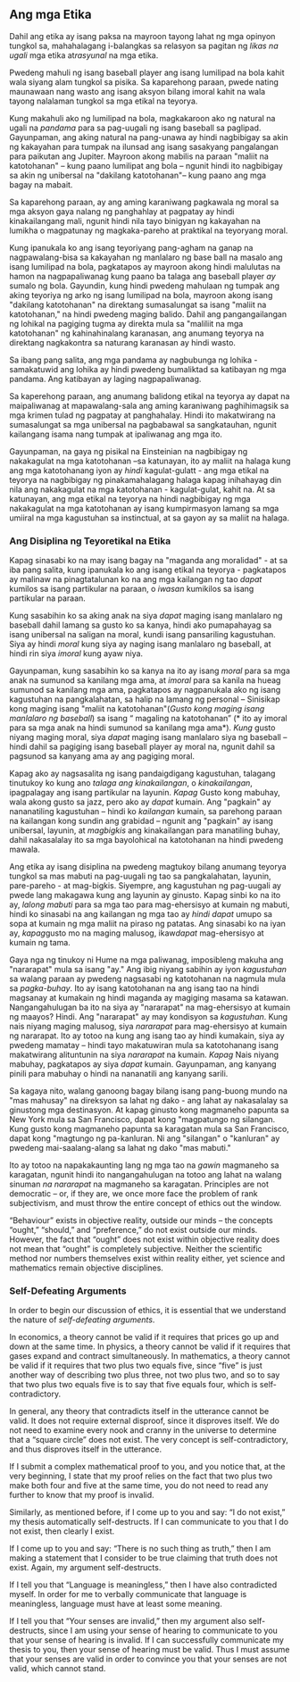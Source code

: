 ## Ang mga Etika

Dahil ang etika ay isang paksa na mayroon tayong lahat ng mga opinyon tungkol sa, mahahalagang i-balangkas sa relasyon sa pagitan ng *likas na ugali* mga etika at*rasyunal* na mga etika.

Pwedeng mahuli ng isang baseball player ang isang lumilipad na bola kahit wala siyang alam tungkol sa pisika. Sa kaparehong paraan, pwede nating maunawaan nang wasto ang isang aksyon bilang imoral kahit na wala tayong nalalaman tungkol sa mga etikal na teyorya.

Kung makahuli ako ng lumilipad na bola, magkakaroon ako ng natural na ugali na *pandama* para sa pag-uugali ng isang baseball sa paglipad. Gayunpaman, ang aking natural na pang-unawa ay hindi nagbibigay sa akin ng kakayahan para tumpak na ilunsad ang isang sasakyang pangalangan para paikutan ang Jupiter. Mayroon akong mabilis na paraan "maliit na katotohanan" – kung paano lumilipat ang bola – ngunit hindi ito nagbibigay sa akin ng unibersal na "dakilang katotohanan"– kung paano ang mga bagay na mabait.

Sa kaparehong paraan, ay ang aming karaniwang pagkawala ng moral sa mga aksyon gaya nalang ng panghahlay at pagpatay ay hindi kinakailangang mali, ngunit hindi nila tayo binigyan ng kakayahan na lumikha o magpatunay ng magkaka-pareho at praktikal na teyoryang moral.

Kung ipanukala ko ang isang teyoriyang pang-agham na ganap na nagpawalang-bisa sa kakayahan ng manlalaro ng base ball na masalo ang isang lumilipad na bola, pagkatapos ay mayroon akong hindi malulutas na hamon na nagpapaliwanag kung paano ba talaga ang baseball player *ay* sumalo ng bola. Gayundin, kung hindi pwedeng mahulaan ng tumpak ang aking teyoriya ng arko ng isang lumilipad na bola, mayroon akong isang "dakilang katotohanan" na direktang sumasalungat sa isang "maliit na katotohanan," na hindi pwedeng maging balido. Dahil ang pangangailangan ng lohikal na pagiging tugma ay direkta mula sa "maliliit na mga katotohanan" ng kahinahinalang karanasan, ang anumang teyorya na direktang nagkakontra sa naturang karanasan ay hindi wasto.

Sa ibang pang salita, ang mga pandama ay nagbubunga ng lohika - samakatuwid ang lohika ay hindi pwedeng bumaliktad sa katibayan ng mga pandama. Ang katibayan ay laging nagpapaliwanag.

Sa kaperehong paraan, ang anumang balidong etikal na teyorya ay dapat na maipaliwanag at mapawalang-sala ang aming karaniwang paghihimagsik sa mga krimen tulad ng pagpatay at panghahalay. Hindi ito makatwirang na sumasalungat sa mga unibersal na pagbabawal sa sangkatauhan, ngunit kailangang isama nang tumpak at ipaliwanag ang mga ito.

Gayunpaman, na gaya ng pisikal na Einsteinian na nagbibigay ng nakakagulat na mga katotohanan –sa katunayan, ito ay maliit na halaga kung ang mga katotohanang iyon ay *hindi* kagulat-gulatt - ang mga etikal na teyorya na nagbibigay ng pinakamahalagang halaga kapag inihahayag din nila ang nakakagulat na mga katotohanan - kagulat-gulat, kahit na. At sa katunayan, ang mga etikal na teyorya na hindi nagbibigay ng mga nakakagulat na mga katotohanan ay isang kumpirmasyon lamang sa mga umiiral na mga kagustuhan sa instinctual, at sa gayon ay sa maliit na halaga.

### Ang Disiplina ng Teyoretikal na Etika

Kapag sinasabi ko na may isang bagay na "maganda ang moralidad" - at sa iba pang salita, kung ipanukala ko ang isang etikal na teyorya - pagkatapos ay malinaw na pinagtatalunan ko na ang mga kailangan ng tao *dapat* kumilos sa isang partikular na paraan, o *iwasan* kumikilos sa isang partikular na paraan.

Kung sasabihin ko sa aking anak na siya *dapat* maging isang manlalaro ng baseball dahil lamang sa gusto ko sa kanya, hindi ako pumapahayag sa isang unibersal na saligan na moral, kundi isang pansariling kagustuhan. Siya ay hindi *moral* kung siya ay naging isang manlalaro ng baseball, at hindi rin siya *imoral* kung ayaw niya.

Gayunpaman, kung sasabihin ko sa kanya na ito ay isang *moral* para sa mga anak na sumunod sa kanilang mga ama, at *imoral* para sa kanila na hueag sumunod sa kanilang mga ama, pagkatapos ay nagpanukala ako ng isang kagustuhan na pangkalahatan, sa halip na lamang ng personal – Sinisikap kong maging isang "maliit na katotohanan"(*Gusto kong maging isang manlalaro ng baseball*) sa isang “ magaling na katotohanan” (* ito ay imoral para sa mga anak na hindi sumunod sa kanilang mga ama*). *Kung* gusto niyang maging moral, siya *dapat* maging isang manlalaro siya ng baseball – hindi dahil sa pagiging isang baseball player ay moral na, ngunit dahil sa pagsunod sa kanyang ama ay ang pagiging moral.

Kapag ako ay nagsasalita ng isang pandaigdigang kagustuhan, talagang tinutukoy ko kung ano *talaga ang kinakailangan*, o *kinakailangan*, ipagpalagay ang isang partikular na layunin. *Kapag* Gusto kong mabuhay, wala akong gusto sa jazz, pero ako ay *dapat* kumain. Ang "pagkain" ay nananatiling kagustuhan – hindi ko *kailangan* kumain, sa parehong paraan na kailangan kong sundin ang grabidad – ngunit ang "pagkain" ay isang unibersal, layunin, at *magbigkis* ang kinakailangan para manatiling buhay, dahil nakasalalay ito sa mga bayolohical na katotohanan na hindi pwedeng mawala.

Ang etika ay isang disiplina na pwedeng magtukoy bilang anumang teyorya tungkol sa mas mabuti na pag-uugali ng tao sa pangkalahatan, layunin, pare-pareho - at mag-bigkis. Siyempre, ang kagustuhan ng pag-uugali ay pwede lang makagawa kung ang layunin ay ginusto. Kapag sinbi ko na ito ay, *lalong mabuti* para sa mga tao para mag-ehersisyo at kumain ng mabuti, hindi ko sinasabi na ang kailangan ng mga tao ay *hindi dapat* umupo sa sopa at kumain ng mga maliit na piraso ng patatas. Ang sinasabi ko na iyan ay, *kapag*gusto mo na maging malusog, ikaw*dapat* mag-ehersisyo at kumain ng tama.

Gaya nga ng tinukoy ni Hume na mga paliwanag, imposibleng makuha ang "nararapat" mula sa isang "ay." Ang ibig niyang sabihin ay iyon *kagustuhan* sa walang paraan ay pwedeng nagsasabi ng katotohanan na nagmula mula sa *pagka-buhay*. Ito ay isang katotohanan na ang isang tao na hindi magsanay at kumakain ng hindi maganda ay magiging masama sa katawan. Nangangahulugan ba ito na siya ay "nararapat" na mag-ehersisyo at kumain ng maayos? Hindi. Ang "nararapat" ay may kondisyon sa *kagustuhan*. Kung nais niyang maging malusog, siya *nararapat* para mag-ehersisyo at kumain ng nararapat. Ito ay totoo na kung ang isang tao ay hindi kumakain, siya ay pwedeng mamatay – hindi tayo makatuwiran mula sa katotohanang isang makatwirang alituntunin na siya *nararapat* na kumain. *Kapag* Nais niyang mabuhay, pagkatapos ay siya *dapat* kumain. Gayunpaman, ang kanyang pinili para mabuhay o hindi na nananatili ang kanyang sarili.

Sa kagaya nito, walang ganoong bagay bilang isang pang-buong mundo na "mas mahusay" na direksyon sa lahat ng dako - ang lahat ay nakasalalay sa ginustong mga destinasyon. At kapag ginusto kong magmaneho papunta sa New York mula sa San Francisco, dapat kong "magpatungo ng silangan. Kung gusto kong magmaneho papunta sa karagatan mula sa San Francisco, dapat kong "magtungo ng pa-kanluran. Ni ang "silangan" o "kanluran" ay pwedeng mai-saalang-alang sa lahat ng dako "mas mabuti."

Ito ay totoo na napakakaunting lang ng mga tao na *gawin* magmaneho sa karagatan, ngunit hindi ito nangangahulugan na totoo ang lahat na walang sinuman *na nararapat* na magmaneho sa karagatan. Principles are not democratic – or, if they are, we once more face the problem of rank subjectivism, and must throw the entire concept of ethics out the window.

“Behaviour” exists in objective reality, outside our minds – the concepts “ought,” “should,” and “preference,” do not exist outside our minds. However, the fact that “ought” does not exist within objective reality does not mean that “ought” is completely subjective. Neither the scientific method nor numbers themselves exist within reality either, yet science and mathematics remain objective disciplines.

### Self-Defeating Arguments

In order to begin our discussion of ethics, it is essential that we understand the nature of *self-defeating arguments*.

In economics, a theory cannot be valid if it requires that prices go up and down at the same time. In physics, a theory cannot be valid if it requires that gases expand and contract simultaneously. In mathematics, a theory cannot be valid if it requires that two plus two equals five, since “five” is just another way of describing two plus three, not two plus two, and so to say that two plus two equals five is to say that five equals four, which is self-contradictory.

In general, any theory that contradicts itself in the utterance cannot be valid. It does not require external disproof, since it disproves itself. We do not need to examine every nook and cranny in the universe to determine that a “square circle” does not exist. The very concept is self-contradictory, and thus disproves itself in the utterance.

If I submit a complex mathematical proof to you, and you notice that, at the very beginning, I state that my proof relies on the fact that two plus two make both four and five at the same time, you do not need to read any further to know that my proof is invalid.

Similarly, as mentioned before, if I come up to you and say: “I do not exist,” my thesis automatically self-destructs. If I can communicate to you that I do not exist, then clearly I exist.

If I come up to you and say: “There is no such thing as truth,” then I am making a statement that I consider to be true claiming that truth does not exist. Again, my argument self-destructs.

If I tell you that “Language is meaningless,” then I have also contradicted myself. In order for me to verbally communicate that language is meaningless, language must have at least some meaning.

If I tell you that “Your senses are invalid,” then my argument also self-destructs, since I am using your sense of hearing to communicate to you that your sense of hearing is invalid. If I can successfully communicate my thesis to you, then your sense of hearing must be valid. Thus I must assume that your senses are valid in order to convince you that your senses are not valid, which cannot stand.